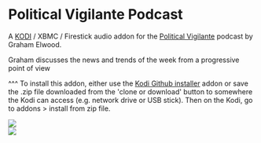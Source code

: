 Political Vigilante Podcast
=============================

A <a href="www.kodi.tv">KODI</a> / XBMC / Firestick audio addon for the <a href="https://www.grahamelwood.com/#podcasts">Political Vigilante</a> podcast by Graham Elwood.<br>

Graham discusses the news and trends of the week from a progressive point of view<br>

^^^ To install this addon, either use the <a href="https://www.tvaddons.co/github-browser-kodi/">Kodi Github installer</a> addon or save the .zip file downloaded from the 'clone or download' button to somewhere the Kodi can access (e.g. network drive or USB stick). Then on the Kodi, go to addons > install from zip file.<br>

<img src="https://www.grahamelwood.com/wp-content/uploads/2017/08/political-vigilante-thumb.jpg">
<br><a href="http://www.kodi.tv"><img src="https://kodi.tv/sites/default/files/page/field_image/about--devices.jpg">
